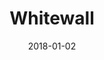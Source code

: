 ---
layout: site
title: "Whitewall"
date: 2018-01-02
categories: [community]
version: 5.0.0
major: 5
minor: 0
patch: 0
slug: whitewall
link: https://m.whitewall.com/
permalink: /sites/:slug
---